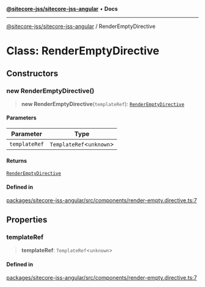 [**@sitecore-jss/sitecore-jss-angular**](../README.md) • **Docs**

***

[@sitecore-jss/sitecore-jss-angular](../README.md) / RenderEmptyDirective

# Class: RenderEmptyDirective

## Constructors

### new RenderEmptyDirective()

> **new RenderEmptyDirective**(`templateRef`): [`RenderEmptyDirective`](RenderEmptyDirective.md)

#### Parameters

| Parameter | Type |
| ------ | ------ |
| `templateRef` | `TemplateRef`\<`unknown`\> |

#### Returns

[`RenderEmptyDirective`](RenderEmptyDirective.md)

#### Defined in

[packages/sitecore-jss-angular/src/components/render-empty.directive.ts:7](https://github.com/Sitecore/jss/blob/9cd15ca25619b116ad9c500eef4ef2dc9023209b/packages/sitecore-jss-angular/src/components/render-empty.directive.ts#L7)

## Properties

### templateRef

> **templateRef**: `TemplateRef`\<`unknown`\>

#### Defined in

[packages/sitecore-jss-angular/src/components/render-empty.directive.ts:7](https://github.com/Sitecore/jss/blob/9cd15ca25619b116ad9c500eef4ef2dc9023209b/packages/sitecore-jss-angular/src/components/render-empty.directive.ts#L7)
